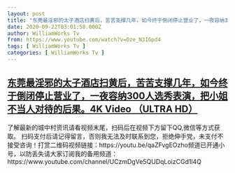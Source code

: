 ```yaml
---
layout: post
title: "东莞最淫邪的太子酒店扫黄后，苦苦支撑几年，如今终于倒闭停止营业了，一夜容纳300人选秀表演，把小姐不当人对待的后果。4K Video （ULTRA HD）"
date: 2020-09-22T03:01:58.000Z
author: WilliamWorks Tv
from: https://www.youtube.com/watch?v=Oze_N3IGpd4
tags: [ WilliamWorks Tv ]
categories: [ WilliamWorks Tv ]
---
```

<!--1600743718000-->
[东莞最淫邪的太子酒店扫黄后，苦苦支撑几年，如今终于倒闭停止营业了，一夜容纳300人选秀表演，把小姐不当人对待的后果。4K Video （ULTRA HD）](https://www.youtube.com/watch?v=Oze_N3IGpd4)
------

<div>
了解最新的城中村资讯请看视频末尾，扫码后在视频下方留下QQ,微信等方式获取。 扫码支付后请记得留言，否则我无法及时联系到您，拒绝伸手党，未支付不接受咨询！打赏二维码视频链接：https://youtu.be/qaZFvgEOzho频道已开通小号，以防丢失请大家订阅我的备用频道：https://www.youtube.com/channel/UCzmDgVe5QUDqLoizCGd1l4Q
</div>
